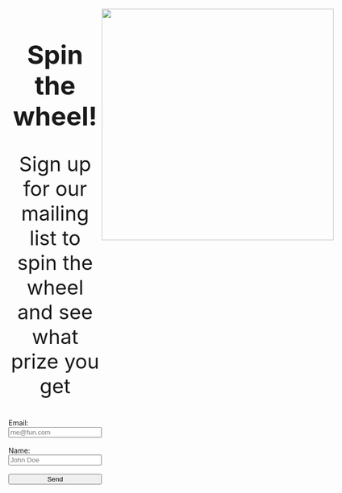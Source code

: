 <style>
html, body { min-height: 100%; }
#wheel {
  animation-name: rotation;
  animation-duration: 0s;
  animation-iteration-count: infinite;
  animation-timing-function: linear;
}

  #textbox {
    display: none;
    border: 10px solid gold;
    border-radius: 100px;
  }

@keyframes rotation {
  from {
    transform: rotate(0deg);
  }
  to {
    transform: rotate(1080deg);
  }
}

  #formm {
    display:grid;
    justify-content:center;
  }

  #text {
    text-align:center;
    font-size:35px;
  }

  section {
    background-color: palegoldenrod;
  }
  
</style>
<div style="display:grid;grid-template-columns:auto auto;">
<div id="colleft" style="display:grid;align-content:center;">
<div style="padding-top:10px;">
  <h1 style="text-align:center;font-size:51px;">Spin the wheel!</h1>
  <p style="text-align:center;font-size:40px;">Sign up for our mailing list to spin the wheel and see what prize you get</p>
</div>

<iframe name="dummyframe" id="dummyframe" style="display: none;"></iframe>

<form method="POST" action="https://script.google.com/macros/s/AKfycbw_v98QgofnXhW3VfhGUm_LuaEmzQqVbqOatK8vjfYQx-IAMaabs1G1amnLCB0oa6lycg/exec" id="formm" target="dummyframe" autocomplete="off">
  <label for="em">Email:</label>
  <input type="email" id="em" name="Email" placeholder="me@fun.com" required>
  <br>
  <label for="nam">Name:</label>
  <input type="text" id="nam" name="Name" placeholder="John Doe" required>
  <br>
  <button type="submit">Send</button>
</form> 
<br>
</div>
<div id="colright">
<div style="display:grid;justify-content:center;">
  <img src="{{site.baseurl}}/images/wheel.png" id="wheel" style="height:460px;margin-top:20px;">
  <div id="textbox"><p id="text"> blank </p> </div>
</div>
</div>
</div>
<script>
    const image = document.getElementById('wheel');
    const form = document.getElementById('formm');
    const text = document.getElementById('text');
    const textbox = document.getElementById('textbox');
    form.addEventListener('submit', () => {
    image.style.animationDuration = "2s";
    var rando;
    rando = Math.floor(Math.random()*17);
    setTimeout(function() {
    if (rando == 0)
    {
      image.src = "{{site.baseurl}}/images/notepad2.png";
      image.style.animationDuration = "0s";
      text.innerHTML = "A notepad!";
      textbox.style.display="block";
    } else if (rando == 1)
    {
      image.src = "{{site.baseurl}}/images/lanyard.png";
      image.style.animationDuration = "0s";
      text.innerHTML = "A lanyard!";
      textbox.style.display="block";
    } 
    else if (rando == 2)
    {
      image.src = "{{site.baseurl}}/images/sticker2.png";
      image.style.animationDuration = "0s";
      text.innerHTML = "A sticker!";
      textbox.style.display="block";
    } 
    else if (rando == 3)
    {
      image.src = "{{site.baseurl}}/images/notebook.png";
      image.style.animationDuration = "0s";
      text.innerHTML = "A notebook!";
      textbox.style.display="block";
    } 
    else if (rando == 4)
    {
      image.src = "{{site.baseurl}}/images/waterbottle.png";
      image.style.animationDuration = "0s";
      text.innerHTML = "A water bottle!";
      textbox.style.display="block";
    } 
    else if (rando == 5)
    {
      image.src = "{{site.baseurl}}/images/straw.png";
      image.style.animationDuration = "0s";
      text.innerHTML = "A straw!";
      textbox.style.display="block";
    } 
    else if (rando == 6)
    {
      image.src = "{{site.baseurl}}/images/bar.png";
      image.style.animationDuration = "0s";
      text.innerHTML = "A Kind Bar!";
      textbox.style.display="block";
    } 
    else if (rando == 7)
    {
      image.src = "{{site.baseurl}}/images/lanyard.png";
      image.style.animationDuration = "0s";
      text.innerHTML = "A lanyard!";
      textbox.style.display="block";
    } 
    else if (rando == 8)
    {
      image.src = "{{site.baseurl}}/images/sticker2.png";
      image.style.animationDuration = "0s";
      text.innerHTML = "A sticker!";
      textbox.style.display="block";
    } 
    else if (rando == 9)
    {
      image.src = "{{site.baseurl}}/images/notepad2.png";
      image.style.animationDuration = "0s";
      text.innerHTML = "A notepad!";
      textbox.style.display="block";
    } 
    else if (rando == 10)
    {
      image.src = "{{site.baseurl}}/images/straw.png";
      image.style.animationDuration = "0s";
      text.innerHTML = "A straw!";
      textbox.style.display="block";
    } 
    else if (rando == 11)
    {
      image.src = "{{site.baseurl}}/images/bar.png";
      image.style.animationDuration = "0s";
      text.innerHTML = "A Kind bar!";
      textbox.style.display="block";
    } 
    else if (rando == 12)
    {
      image.src = "{{site.baseurl}}/images/notebook.png";
      image.style.animationDuration = "0s";
      text.innerHTML = "A notebook!";
      textbox.style.display="block";
    } 
    else if (rando == 13)
    {
      image.src = "{{site.baseurl}}/images/straw.png";
      image.style.animationDuration = "0s";
      text.innerHTML = "A straw!";
      textbox.style.display="block";
    } 
    else if (rando == 14)
    {
      image.src = "{{site.baseurl}}/images/sticker2.png";
      image.style.animationDuration = "0s";
      text.innerHTML = "A sticker!";
      textbox.style.display="block";
    } 
    else if (rando == 15)
    {
      image.src = "{{site.baseurl}}/images/notepad2.png";
      image.style.animationDuration = "0s";
      text.innerHTML = "A notepad!";
      textbox.style.display="block";
    } 
    else if (rando == 16)
    {
      image.src = "{{site.baseurl}}/images/lanyard.png";
      image.style.animationDuration = "0s";
      text.innerHTML = "A lanyard!";
      textbox.style.display="block";
    } 
    else {
      image.src = "{{site.baseurl}}/images/notebook.png";
      image.style.animationDuration = "0s";
      text.innerHTML = "A notebook!";
      textbox.style.display="block";
    }
}, 2000);
   setTimeout(function() {
   image.src = "{{site.baseurl}}/images/wheel.png";
   document.getElementById("em").value = "";
   document.getElementById("nam").value = "";
   document.getElementById("textbox").style.display = "none";
     
}, 5000);
  });
</script>
